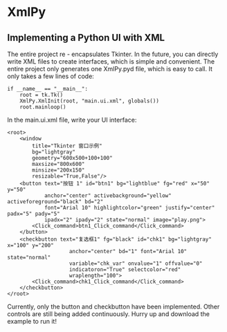 # XmlPy
## Implementing a Python UI with XML
The entire project re - encapsulates Tkinter. In the future, you can directly write XML files to create interfaces, which is simple and convenient.
The entire project only generates one XmlPy.pyd file, which is easy to call. It only takes a few lines of code:
```
if __name__ == "__main__":
    root = tk.Tk()
    XmlPy.XmlInit(root, "main.ui.xml", globals())
    root.mainloop()
```
In the main.ui.xml file, write your UI interface:
```
<root>
    <window
        title="Tkinter 窗口示例"
        bg="lightgray"
        geometry="600x500+100+100"
        maxsize="800x600"
        minsize="200x150"
        resizable="True,False"/>
    <button text="按钮 1" id="btn1" bg="lightblue" fg="red" x="50" y="50" 
            anchor="center" activebackground="yellow" activeforeground="black" bd="2" 
            font="Arial 10" highlightcolor="green" justify="center" padx="5" pady="5" 
            ipadx="2" ipady="2" state="normal" image="play.png">
        <Click_command>btn1_Click_command</Click_command>
    </button>
    <checkbutton text="复选框1" fg="black" id="chk1" bg="lightgray" x="100" y="200"
                    anchor="center" bd="1" font="Arial 10" state="normal" 
                    variable="chk_var" onvalue="1" offvalue="0" 
                    indicatoron="True" selectcolor="red" 
                    wraplength="100">
        <Click_command>chk1_Click_command</Click_command>
    </checkbutton>
</root>
```
Currently, only the button and checkbutton have been implemented. Other controls are still being added continuously.
Hurry up and download the example to run it!
